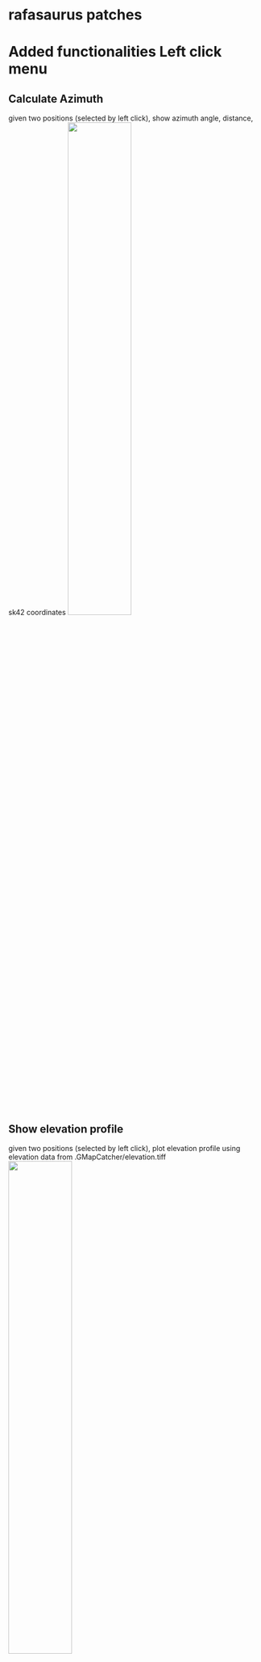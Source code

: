 # rafasaurus patches

# Added functionalities Left click menu #

## Calculate Azimuth ##
given two positions (selected by left click), show azimuth angle, distance, sk42 coordinates
<img src="https://github.com/rafasaurus/gmapcatcher/blob/master/images_doc/calculate_azimuth.png" width="50%" height="50%">

## Show elevation profile ##
given two positions (selected by left click), plot elevation profile using elevation data from .GMapCatcher/elevation.tiff
<img src="https://github.com/rafasaurus/gmapcatcher/blob/master/images_doc/elevation_profile.png" width="50%" height="50%">

## Sk42Calculator ##
just interactable simple sk42calculator for general usage

## Edit marker ##
move the nearest marker from mouse position

## Calculate intersection ##
given two camera positions (selected by left click), insert predefined azimuth angles (insertable) of cameras, calculate the target
<img src="https://github.com/rafasaurus/gmapcatcher/blob/master/images_doc/calculate_intersection.png" width="50%" height="50%">
# Modified functionalities #

## Add marker from left click menu
ability to add markers using input cordinates, both wgs84 and sk42
ability to change marker color
<img src="https://github.com/rafasaurus/gmapcatcher/blob/master/images_doc/add_marker.png" width="25%" height="25%">

## Add marker with current point
first select the marker with left click then use "add marker with current point" from right click menu
given compass angle and distance, it will caluclate and insert new marker's position 
<img src="https://github.com/rafasaurus/gmapcatcher/blob/master/images_doc/add_marker_with_current_point.png" width="25%" height="25%">

## Getting the elevation data ##
download geotiff from https://search.earthdata.nasa.gov/
merge multiple geotiffs with oqgis" software, output file must be elevation.tiff in .GMapCatcher

### troubleshooting packages ##
for arch linux "import gobject" install "python2-gobject2" package with pacman

## Overview ##

GMapCatcher is an offline maps viewer. It can display maps from many providers such as:

[CloudMade](http://maps.cloudmade.com/), [OpenStreetMap](http://www.openstreetmap.org/), [Yahoo Maps](http://maps.yahoo.com/), [Bing Maps](http://www.bing.com/maps/), [Nokia Maps](http://maps.nokia.com), ~~SkyVector~~, ~~Google Map~~.

It displays them using a custom GUI. User can view the maps while offline. GMapCatcher doesn't depend on the map's JavaScript.

GMapCatcher is written in Python 2.7 & PyGTK, can run on Linux, Windows and Mac OSX.

![https://raw.githubusercontent.com/heldersepu/gmapcatcher/wiki/snapshot.gif](https://raw.githubusercontent.com/heldersepu/gmapcatcher/wiki/snapshot.gif)

You can find a list of improvements and latest features in the [Changelog](https://github.com/heldersepu/GMapCatcher/blob/master/changelog.md)

## Download ##

https://github.com/heldersepu/GMapCatcher/releases

or

```
$ git clone https://github.com/heldersepu/gmapcatcher
```


## Usage ##

See the [User Guide](https://github.com/heldersepu/GMapCatcher/blob/wiki/User_Guide.md) for more details.


**maps.py** is a gui program used to browse google map. With the **offline** toggle button unchecked,  it can download google map tiles automatically. Once the file downloaded, it will reside on user's hard disk and needn't to be downloaded again any more, there is an optional "Force update" if the tile is older than 24 hours, it will be re-downloaded.

**download.py** is a downloader tool that can be used to download map tiles without gui. **maps** can use files it downloaded without configuration.

Below is an example using **download.py**:
```
$ download.py --location="Paris, France" --max-zoom=16 --min-zoom=0 --latrange=2.0 --lngrange=2.0
```

## Files ##
Linux:
```
$HOME/.GMapCatcher/*
```

Windows:
```
%UserProfile%/.GMapCatcher/*
```

## Dependencies ##

Windows users are highly recommended to download the [latest Windows installer](https://github.com/heldersepu/GMapCatcher/releases).
This installer contains all required packages, works well on XP, Vista, Win 7, 8 & 10 .
For a complete list of tested OS, see wiki [Tested Operating Systems](https://github.com/heldersepu/GMapCatcher/blob/wiki/TestedOperatingSystems.md).


If you choose to run directly from sources you must have all dependencies, see wiki: 
https://github.com/heldersepu/GMapCatcher/blob/wiki/devEnv.md
or see [win_install](win_install.md) for windows.

